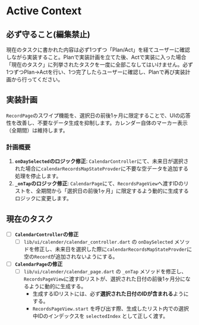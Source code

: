# Active Context

## 必ず守ること(編集禁止)
現在のタスクに書かれた内容は必ず1つずつ「Plan/Act」を経てユーザーに確認しながら実装すること。Planで実装計画を立てた後、Actで実装に入った場合「現在のタスク」に列挙されたタスクを一度に全部こなしてはいけません。必ず1つずつPlan→Actを行い、1つ完了したらユーザーに確認し、Planで再び実装計画から行ってください。

## 実装計画
`RecordPage`のスワイプ機能を、選択日の前後1ヶ月に限定することで、UIの応答性を改善し、不要なデータ生成を抑制します。カレンダー自体のマーカー表示（全期間）は維持します。

### 計画概要
1.  **`onDaySelected`のロジック修正**: `CalendarController`にて、未来日が選択された場合に`calendarRecordsMapStateProvder`に不要な空データを追加する処理を停止します。
2.  **`_onTap`のロジック修正**: `CalendarPage`にて、`RecordsPageView`へ渡すIDのリストを、全期間から「選択日の前後1ヶ月」に限定するよう動的に生成するロジックに変更します。

## 現在のタスク
- [ ] **`CalendarController`の修正**
    - [ ] `lib/ui/calender/calendar_controller.dart` の `onDaySelected` メソッドを修正し、未来日を選択した際に`calendarRecordsMapStateProvder`に空の`Record`が追加されないようにする。
- [ ] **`CalendarPage`の修正**
    - [ ] `lib/ui/calender/calendar_page.dart` の `_onTap` メソッドを修正し、`RecordsPageView`に渡すIDリストが、選択された日付の前後1ヶ月分になるように動的に生成する。
        - 生成するIDリストには、必ず**選択された日付のIDが含まれる**ようにする。
        - `RecordsPageView.start` を呼び出す際、生成したリスト内での選択中IDのインデックスを `selectedIndex` として正しく渡す。

